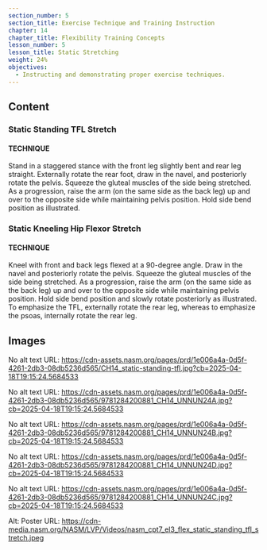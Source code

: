 ```yaml
---
section_number: 5
section_title: Exercise Technique and Training Instruction
chapter: 14
chapter_title: Flexibility Training Concepts
lesson_number: 5
lesson_title: Static Stretching
weight: 24%
objectives:
  - Instructing and demonstrating proper exercise techniques.
---
```


## Content
### Static Standing TFL Stretch

#### TECHNIQUE

Stand in a staggered stance with the front leg slightly bent and rear leg straight. Externally rotate the rear foot, draw in the navel, and posteriorly rotate the pelvis. Squeeze the gluteal muscles of the side being stretched. As a progression, raise the arm (on the same side as the back leg) up and over to the opposite side while maintaining pelvis position. Hold side bend position as illustrated.

### Static Kneeling Hip Flexor Stretch

#### TECHNIQUE

Kneel with front and back legs flexed at a 90-degree angle. Draw in the navel and posteriorly rotate the pelvis. Squeeze the gluteal muscles of the side being stretched. As a progression, raise the arm (on the same side as the back leg) up and over to the opposite side while maintaining pelvis position. Hold side bend position and slowly rotate posteriorly as illustrated. To emphasize the TFL, externally rotate the rear leg, whereas to emphasize the psoas, internally rotate the rear leg.

## Images

No alt text
URL: https://cdn-assets.nasm.org/pages/prd/1e006a4a-0d5f-4261-2db3-08db5236d565/CH14_static-standing-tfl.jpg?cb=2025-04-18T19:15:24.5684533

No alt text
URL: https://cdn-assets.nasm.org/pages/prd/1e006a4a-0d5f-4261-2db3-08db5236d565/9781284200881_CH14_UNNUN24A.jpg?cb=2025-04-18T19:15:24.5684533

No alt text
URL: https://cdn-assets.nasm.org/pages/prd/1e006a4a-0d5f-4261-2db3-08db5236d565/9781284200881_CH14_UNNUN24B.jpg?cb=2025-04-18T19:15:24.5684533

No alt text
URL: https://cdn-assets.nasm.org/pages/prd/1e006a4a-0d5f-4261-2db3-08db5236d565/9781284200881_CH14_UNNUN24D.jpg?cb=2025-04-18T19:15:24.5684533

No alt text
URL: https://cdn-assets.nasm.org/pages/prd/1e006a4a-0d5f-4261-2db3-08db5236d565/9781284200881_CH14_UNNUN24C.jpg?cb=2025-04-18T19:15:24.5684533

Alt: Poster
URL: https://cdn-media.nasm.org/NASM/LVP/Videos/nasm_cpt7_el3_flex_static_standing_tfl_stretch.jpeg